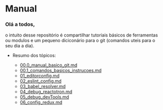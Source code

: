 # Manual

### Olá a todos,

o intuito desse repositório é compartilhar tutoriais básicos de ferramentas ou modulos e um pequeno diciconário para o git (comandos uteis para o seu dia a dia).

* Resumo dos tópicos:

  * [00.0_manual_basico_git.md](https://github.com/luksinocenci0/Dev_Tutorial_RN/blob/master/00.0_manual_basico_git.md)
  * [00.1_comandos_basicos_instrucoes.md](https://github.com/luksinocenci0/Dev_Tutorial_RN/blob/master/00_comandos_basicos_instrucoes.md)
  * [01_editorconfig.md](https://github.com/luksinocenci0/Dev_Tutorial_RN/blob/master/01_editorconfig.md)
  * [02_eslint_config.md](https://github.com/luksinocenci0/Dev_Tutorial_RN/blob/master/02_eslint_config.md)
  * [03_babel_resolver.md](https://github.com/luksinocenci0/Dev_Tutorial_RN/blob/master/03_babel_resolver.md)
  * [04_debug_reactotron.md](https://github.com/luksinocenci0/Dev_Tutorial_RN/blob/master/04_debug_reactotron.md)
  * [05_debug_devTools.md](https://github.com/luksinocenci0/Dev_Tutorial_RN/blob/master/05_dedub_devTools.md)
  * [06_config_redux.md](https://github.com/luksinocenci0/Dev_Tutorial_RN/blob/master/06_config_redux.md)
